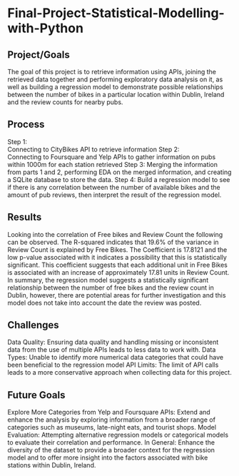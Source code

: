 # Final-Project-Statistical-Modelling-with-Python

## Project/Goals
The goal of this project is to retrieve information using APIs, joining the retrieved data together and performing exploratory data analysis on it, as well as building a regression model to demonstrate possible relationships between the number of bikes in a particular location within Dublin, Ireland and the review counts for nearby pubs.  

## Process
Step 1:  
  Connecting to CityBikes API to retrieve information
Step 2:  
  Connecting to Foursquare and Yelp APIs to gather information on pubs within 1000m for each station retrieved 
Step 3: 
  Merging the information from parts 1 and 2, performing EDA on the merged information, and creating a SQLite database to store the data.
Step 4: 
  Build a regression model to see if there is any correlation between the number of available bikes and the amount of pub reviews, then interpret the result of the regression model. 

## Results
Looking into the correlation of Free bikes and Review Count the following can be observed. The R-squared indicates that 19.6% of the variance in Review Count is explained by Free Bikes. The Coefficient is 17.8121 and the low p-value associated with it indicates a possibility that this is statistically significant. This coefficient suggests that each additional unit in Free Bikes is associated with an increase of approximately 17.81 units in Review Count. In summary, the regression model suggests a statistically significant relationship between the number of free bikes and the review count in Dublin, however, there are potential areas for further investigation and this model does not take into account the date the review was posted. 

## Challenges 
Data Quality: 
  Ensuring data quality and handling missing or inconsistent data from the use of multiple APIs leads to less data to work with. 
Data Types: 
  Unable to identify more numerical data categories that could have been beneficial to the regression model 
API Limits: 
  The limit of API calls leads to a more conservative approach when collecting data for this project. 

## Future Goals
Explore More Categories from Yelp and Foursquare APIs: 
  Extend and enhance the analysis by exploring information from a broader range of categories such as museums, late-night eats, and tourist shops.
Model Evaluation: 
  Attempting alternative regression models or categorical models to evaluate their correlation and performance. 
In General: 
  Enhance the diversity of the dataset to provide a broader context for the regression model and to offer more insight into the factors associated with bike stations within Dublin, Ireland. 
